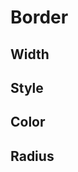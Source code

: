 <script setup>
import TokensTable from '../../src/components/tokens/TokensTable.vue';
import tokens from '@wikimedia/codex-design-tokens/dist/index.json';
</script>

# Border

## Width

<TokensTable
	:tokens="tokens['border-width']"
	token-demo="BorderDemo"
	css-property="border-width"
/>

## Style

<TokensTable
	:tokens="tokens['border-style']"
	token-demo="BorderDemo"
	css-property="border-style"
/>

## Color

<TokensTable
	:tokens="tokens['border-color']"
	token-demo="BorderDemo"
	css-property="border-color"
/>

## Radius
<TokensTable
	:tokens="tokens['border-radius']"
	token-demo="BorderDemo"
	css-property="border-radius"
/>
